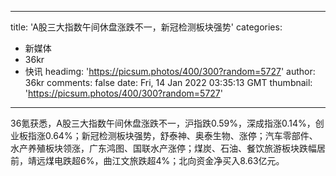 
---
title: 'A股三大指数午间休盘涨跌不一，新冠检测板块强势'
categories: 
 - 新媒体
 - 36kr
 - 快讯
headimg: 'https://picsum.photos/400/300?random=5727'
author: 36kr
comments: false
date: Fri, 14 Jan 2022 03:35:13 GMT
thumbnail: 'https://picsum.photos/400/300?random=5727'
---

<div>   
36氪获悉，A股三大指数午间休盘涨跌不一，沪指跌0.59%，深成指涨0.14%，创业板指涨0.64%；新冠检测板块强势，舒泰神、奥泰生物、涨停；汽车零部件、水产养殖板块领涨，广东鸿图、国联水产涨停；煤炭、石油、餐饮旅游板块跌幅居前，靖远煤电跌超6%，曲江文旅跌超4%；北向资金净买入8.63亿元。  
</div>
            